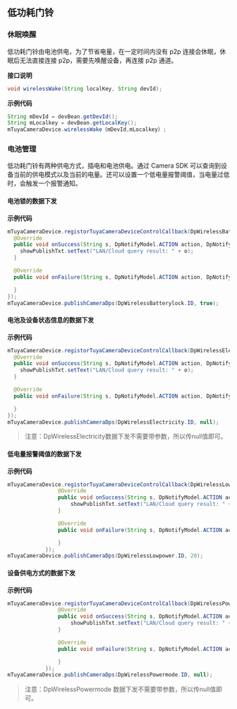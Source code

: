 ## 低功耗门铃

### 休眠唤醒

低功耗门铃由电池供电，为了节省电量，在一定时间内没有 p2p 连接会休眠，休眠后无法直接连接 p2p，需要先唤醒设备，再连接 p2p 通道。

**接口说明**

```java
void wirelessWake(String localKey, String devId);
```

**示例代码**

```java
String mDevId = devBean.getDevId();
String mLocalkey = devBean.getLocalKey();
mTuyaCameraDevice.wirelessWake（mDevId,mLocalkey）;
```

### 电池管理

低功耗门铃有两种供电方式，插电和电池供电。通过 Camera SDK 可以查询到设备当前的供电模式以及当前的电量。还可以设置一个低电量报警阈值，当电量过低时，会触发一个报警通知。


#### 电池锁的数据下发

**示例代码**

```java
mTuyaCameraDevice.registorTuyaCameraDeviceControlCallback(DpWirelessBatterylock.ID, new ITuyaCameraDeviceControlCallback<Boolean>() {
  @Override
  public void onSuccess(String s, DpNotifyModel.ACTION action, DpNotifyModel.SUB_ACTION sub_action, Boolean o) {
    showPublishTxt.setText("LAN/Cloud query result: " + o);
  }

  @Override
  public void onFailure(String s, DpNotifyModel.ACTION action, DpNotifyModel.SUB_ACTION sub_action, String s1, String s2) {

  }
});
mTuyaCameraDevice.publishCameraDps(DpWirelessBatterylock.ID, true);
```



#### 电池及设备状态信息的数据下发

**示例代码**

```java
mTuyaCameraDevice.registorTuyaCameraDeviceControlCallback(DpWirelessElectricity.ID, new ITuyaCameraDeviceControlCallback<Integer>() {
  @Override
  public void onSuccess(String s, DpNotifyModel.ACTION action, DpNotifyModel.SUB_ACTION sub_action, Integer o) {
    showPublishTxt.setText("LAN/Cloud query result: " + o);
  }

  @Override
  public void onFailure(String s, DpNotifyModel.ACTION action, DpNotifyModel.SUB_ACTION sub_action, String s1, String s2) {

  }
});
mTuyaCameraDevice.publishCameraDps(DpWirelessElectricity.ID, null);
```

> 注意：DpWirelessElectricity数据下发不需要带参数，所以传null值即可。



#### 低电量报警阈值的数据下发

**示例代码**

```java
mTuyaCameraDevice.registorTuyaCameraDeviceControlCallback(DpWirelessLowpower.ID, new ITuyaCameraDeviceControlCallback<Integer>() {
                @Override
                public void onSuccess(String s, DpNotifyModel.ACTION action, DpNotifyModel.SUB_ACTION sub_action, Integer o) {
                    showPublishTxt.setText("LAN/Cloud query result: " + o);
                }

                @Override
                public void onFailure(String s, DpNotifyModel.ACTION action, DpNotifyModel.SUB_ACTION sub_action, String s1, String s2) {

                }
            });
mTuyaCameraDevice.publishCameraDps(DpWirelessLowpower.ID, 20);
```



#### 设备供电方式的数据下发

**示例代码**

```java
mTuyaCameraDevice.registorTuyaCameraDeviceControlCallback(DpWirelessPowermode.ID, new ITuyaCameraDeviceControlCallback<String>() {
                @Override
                public void onSuccess(String s, DpNotifyModel.ACTION action, DpNotifyModel.SUB_ACTION sub_action, String o) {
                    showPublishTxt.setText("LAN/Cloud query result: " + o);
                }

                @Override
                public void onFailure(String s, DpNotifyModel.ACTION action, DpNotifyModel.SUB_ACTION sub_action, String s1, String s2) {

                }
            });
mTuyaCameraDevice.publishCameraDps(DpWirelessPowermode.ID, null);
```

> 注意：DpWirelessPowermode 数据下发不需要带参数，所以传null值即可。

